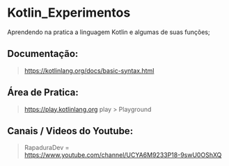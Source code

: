 # Kotlin_Experimentos
Aprendendo na pratica a linguagem Kotlin e algumas de suas funções;

## Documentação: 
> https://kotlinlang.org/docs/basic-syntax.html
    
## Área de Pratica:
> https://play.kotlinlang.org
    play > Playground

## Canais / Videos do Youtube: 
> RapaduraDev = https://www.youtube.com/channel/UCYA6M9233P18-9swU0OShXQ
